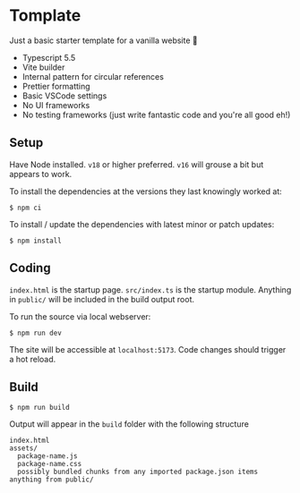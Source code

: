 # Tomplate

Just a basic starter template for a vanilla website :sunflower:

- Typescript 5.5
- Vite builder
- Internal pattern for circular references
- Prettier formatting
- Basic VSCode settings
- No UI frameworks
- No testing frameworks (just write fantastic code and you're all good eh!)

## Setup

Have Node installed. `v18` or higher preferred. `v16` will grouse a bit but appears to work.

To install the dependencies at the versions they last knowingly worked at:

```
$ npm ci
```

To install / update the dependencies with latest minor or patch updates:

```
$ npm install
```

## Coding

`index.html` is the startup page. `src/index.ts` is the startup module. Anything in `public/` will be included in the build output root.

To run the source via local webserver:

```
$ npm run dev
```

The site will be accessible at `localhost:5173`. Code changes should trigger a hot reload.

## Build

```
$ npm run build
```

Output will appear in the `build` folder with the following structure

```
index.html
assets/
  package-name.js
  package-name.css
  possibly bundled chunks from any imported package.json items
anything from public/
```